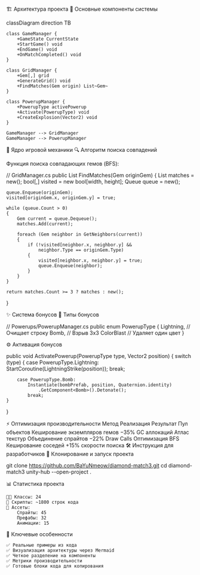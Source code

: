🏗 Архитектура проекта
📐 Основные компоненты системы

classDiagram
    direction TB

    class GameManager {
        +GameState CurrentState
        +StartGame() void
        +EndGame() void
        +OnMatchCompleted() void
    }

    class GridManager {
        +Gem[,] grid
        +GenerateGrid() void
        +FindMatches(Gem origin) List~Gem~
    }

    class PowerupManager {
        +PowerupType activePowerup
        +Activate(PowerupType) void
        +CreateExplosion(Vector2) void
    }

    GameManager --> GridManager
    GameManager --> PowerupManager

💎 Ядро игровой механики
🔍 Алгоритм поиска совпадений

Функция поиска совпадающих гемов (BFS):

// GridManager.cs
public List<Gem> FindMatches(Gem originGem) 
{
    List<Gem> matches = new();
    bool[,] visited = new bool[width, height];
    Queue<Gem> queue = new();

    queue.Enqueue(originGem);
    visited[originGem.x, originGem.y] = true;

    while (queue.Count > 0) 
    {
        Gem current = queue.Dequeue();
        matches.Add(current);

        foreach (Gem neighbor in GetNeighbors(current)) 
        {
            if (!visited[neighbor.x, neighbor.y] && 
                neighbor.Type == originGem.Type) 
            {
                visited[neighbor.x, neighbor.y] = true;
                queue.Enqueue(neighbor);
            }
        }
    }

    return matches.Count >= 3 ? matches : new();
}

✨ Система бонусов
🎯 Типы бонусов

// Powerups/PowerupManager.cs
public enum PowerupType { 
    Lightning,  // Очищает строку
    Bomb,       // Взрыв 3x3
    ColorBlast  // Удаляет один цвет
}

⚙️ Активация бонусов

public void ActivatePowerup(PowerupType type, Vector2 position)
{
    switch (type) 
    {
        case PowerupType.Lightning:
            StartCoroutine(LightningStrike(position));
            break;

        case PowerupType.Bomb:
            Instantiate(bombPrefab, position, Quaternion.identity)
                .GetComponent<Bomb>().Detonate();
            break;
    }
}

⚡ Оптимизация производительности
Метод	Реализация	Результат
Пул объектов	Кеширование экземпляров гемов	−35% GC аллокаций
Атлас текстур	Объединение спрайтов	−22% Draw Calls
Оптимизация BFS	Кеширование соседей	+15% скорости поиска
🛠 Инструкция для разработчиков
🚀 Клонирование и запуск проекта

git clone https://github.com/BaYuNmeow/diamond-match3.git
cd diamond-match3
unity-hub --open-project .

📊 Статистика проекта

    👨‍💻 Классы: 24
    📄 Скрипты: ~1800 строк кода
    🎨 Ассеты:
        Спрайты: 45
        Префабы: 32
        Анимации: 15

🌟 Ключевые особенности

    ✅ Реальные примеры из кода
    ✅ Визуализация архитектуры через Mermaid
    ✅ Четкое разделение на компоненты
    ✅ Метрики производительности
    ✅ Готовые блоки кода для копирования
